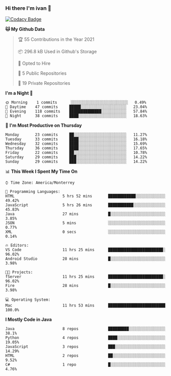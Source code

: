 ### Hi there I'm ivan 👋

[![Codacy Badge](https://api.codacy.com/project/badge/Grade/b8badae6499a4b5cb7e3ac81735a1f48)](https://app.codacy.com/gh/ivanjtm/ivanjtm?utm_source=github.com&utm_medium=referral&utm_content=ivanjtm/ivanjtm&utm_campaign=Badge_Grade_Settings)

<!--START_SECTION:waka-->
**🐱 My Github Data** 

> 🏆 55 Contributions in the Year 2021
 > 
> 📦 296.8 kB Used in Github's Storage 
 > 
> 💼 Opted to Hire
 > 
> 📜 5 Public Repositories 
 > 
> 🔑 19 Private Repositories  
 > 
**I'm a Night 🦉** 

```text
🌞 Morning    1 commits      ░░░░░░░░░░░░░░░░░░░░░░░░░   0.49% 
🌆 Daytime    47 commits     █████░░░░░░░░░░░░░░░░░░░░   23.04% 
🌃 Evening    118 commits    ██████████████░░░░░░░░░░░   57.84% 
🌙 Night      38 commits     ████░░░░░░░░░░░░░░░░░░░░░   18.63%

```
📅 **I'm Most Productive on Thursday** 

```text
Monday       23 commits     ██░░░░░░░░░░░░░░░░░░░░░░░   11.27% 
Tuesday      33 commits     ████░░░░░░░░░░░░░░░░░░░░░   16.18% 
Wednesday    32 commits     ████░░░░░░░░░░░░░░░░░░░░░   15.69% 
Thursday     36 commits     ████░░░░░░░░░░░░░░░░░░░░░   17.65% 
Friday       22 commits     ██░░░░░░░░░░░░░░░░░░░░░░░   10.78% 
Saturday     29 commits     ███░░░░░░░░░░░░░░░░░░░░░░   14.22% 
Sunday       29 commits     ███░░░░░░░░░░░░░░░░░░░░░░   14.22%

```


📊 **This Week I Spent My Time On** 

```text
⌚︎ Time Zone: America/Monterrey

💬 Programming Languages: 
HTML                     5 hrs 52 mins       ████████████░░░░░░░░░░░░░   49.42% 
JavaScript               5 hrs 26 mins       ███████████░░░░░░░░░░░░░░   45.83% 
Java                     27 mins             █░░░░░░░░░░░░░░░░░░░░░░░░   3.85% 
JSON                     5 mins              ░░░░░░░░░░░░░░░░░░░░░░░░░   0.77% 
XML                      0 secs              ░░░░░░░░░░░░░░░░░░░░░░░░░   0.14%

🔥 Editors: 
VS Code                  11 hrs 25 mins      ████████████████████████░   96.02% 
Android Studio           28 mins             █░░░░░░░░░░░░░░░░░░░░░░░░   3.98%

🐱‍💻 Projects: 
fServer                  11 hrs 25 mins      ████████████████████████░   96.02% 
Fire                     28 mins             █░░░░░░░░░░░░░░░░░░░░░░░░   3.98%

💻 Operating System: 
Mac                      11 hrs 53 mins      █████████████████████████   100.0%

```

**I Mostly Code in Java** 

```text
Java                     8 repos             █████████░░░░░░░░░░░░░░░░   38.1% 
Python                   4 repos             ████░░░░░░░░░░░░░░░░░░░░░   19.05% 
JavaScript               3 repos             ███░░░░░░░░░░░░░░░░░░░░░░   14.29% 
HTML                     2 repos             ██░░░░░░░░░░░░░░░░░░░░░░░   9.52% 
C#                       1 repo              █░░░░░░░░░░░░░░░░░░░░░░░░   4.76%

```



<!--END_SECTION:waka-->

<!--
<p align="center">
  <img src ="https://github-readme-stats.vercel.app/api?username=ivanjtm&show_icons=true&count_private=true&theme=default&hide_border=true&include_all_commits=true?count_private=true">
  <img src ="https://github-readme-stats.vercel.app/api/top-langs/?username=ivanjtm&layout=compact&hide_border=true&langs_count=50">
  <img src="https://github-readme-stats.vercel.app/api/wakatime?username=ivanjtm&hide_border=true"> 
</p>
-->
